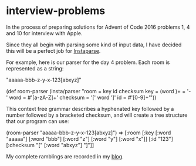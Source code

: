 # interview-problems

In the process of preparing solutions for Advent of Code 2016 problems 1, 4 and 10 for interview with Apple.

Since they all begin with parsing some kind of input data, I have decided this will be a perfect job for [Instaparse](https://github.com/Engelberg/instaparse). 

For example, here is our parser for the day 4 problem.
Each room is represented as a string:

"aaaaa-bbb-z-y-x-123[abxyz]"

  (def room-parser
    (insta/parser
      "room = key id checksum
      key = (word <separator>)+
      <separator> = '-'
      word = #'[a-zA-Z]+'
      checksum = '[' word ']'
      id = #'[0-9]+'"))
     
This context free grammar describes a hyphenated key followed by a number followed by a bracketed checksum,
and will create a tree structure that our program can use:

  (room-parser "aaaaa-bbb-z-y-x-123[abxyz]")
  => [:room [:key [:word "aaaaa"]
  [:word "bbb"]
  [:word "z"]
  [:word "y"]
  [:word "x"]]
  [:id "123"]
  [:checksum "[" [:word "abxyz"] "]"]]


My complete ramblings are recorded in my [blog](https://crjunkie.blogspot.com/2017/11/my-interview-for-apple.html).
